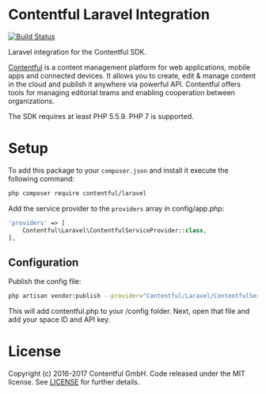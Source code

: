 # Contentful Laravel Integration

[![Build Status](https://travis-ci.org/contentful/contentful-laravel.svg?branch=master)](https://travis-ci.org/contentful/contentful-laravel)

Laravel integration for the Contentful SDK.

[Contentful][1] is a content management platform for web applications, mobile apps and connected devices. It allows you to create, edit & manage content in the cloud and publish it anywhere via powerful API. Contentful offers tools for managing editorial teams and enabling cooperation between organizations.

The SDK requires at least PHP 5.5.9. PHP 7 is supported.

# Setup

To add this package to your `composer.json` and install it execute the following command:

```bash
php composer require contentful/laravel
````

Add the service provider to the `providers` array in config/app.php:

```php
'providers' => [
    Contentful\Laravel\ContentfulServiceProvider::class,
],
```

## Configuration

Publish the config file:

```sh
php artisan vendor:publish --provider="Contentful/Laravel/ContentfulServiceProvider"
```

This will add contentful.php to your /config folder. Next, open that file and add your space ID and API key.

License
=======

Copyright (c) 2016-2017 Contentful GmbH. Code released under the MIT license. See [LICENSE][2] for further details.

 [1]: https://www.contentful.com
 [2]: LICENSE
